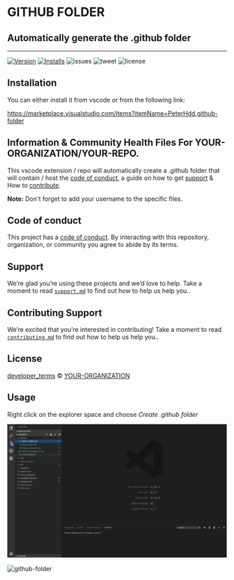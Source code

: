 # GITHUB FOLDER

## Automatically generate the .github folder

---

[![Version](https://vsmarketplacebadge.apphb.com/version/peterhdd.github-folder.svg)](https://marketplace.visualstudio.com/items?itemName=PeterHdd.github-folder)
[![Installs](https://vsmarketplacebadge.apphb.com/installs/peterhdd.github-folder.svg)](https://marketplace.visualstudio.com/items?itemName=peterhdd.firebase-firestore-snippets)
![issues](https://img.shields.io/github/issues/PeterHdd/github-folder.svg)
![tweet](https://img.shields.io/twitter/url/https/github.com/PeterHdd/github-folder.svg?style=social)
![license](https://img.shields.io/github/license/PeterHdd/github-folder.svg)

## Installation

You can either install it from vscode or from the following link:

https://marketplace.visualstudio.com/items?itemName=PeterHdd.github-folder

## Information & Community Health Files For **YOUR-ORGANIZATION/YOUR-REPO**.

This vscode extension / repo will automatically create a .github folder that will
contain / host the [code of conduct][coc], a guide on how to get [support][] & How to [contribute][].

<!-- TLDR | a [pull request template][pr], and [issue templates][issue]. -->

**Note:** Don't forget to add your username to the specific files.

## Code of conduct

This project has a [code of conduct][coc].
By interacting with this repository, organization, or community you agree to abide by its terms.

## Support

We’re glad you’re using these projects and we’d love to help.
Take a moment to read [`support.md`][support] to find out how to help us help you..

## Contributing Support

We’re excited that you’re interested in contributing!
Take a moment to read [`contributing.md`][contribute] to find out how to help us help you..

## License

[developer_terms][license] © [YOUR-ORGANIZATION][author]

## Usage

Right click on the explorer space and choose _Create .github folder_

![template-image](images/templateImage.png)

![github-folder](https://media.giphy.com/media/JRCnf848hWediiYPkz/giphy.gif)

<!-- Definitions -->

[license]: https://example.com
[author]: https://example.com
[coc]: coc.md
[contribute]: contributing.md
[support]: support.md
[pr]: .github/pull-request-template.md
[issue]: .github/ISSUE_TEMPLATE
